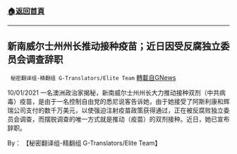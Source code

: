 ###  [:house:返回首頁](https://github.com/ourhimalayas/txt)
---


## 新南威尔士州州长推动接种疫苗；近日因受反腐独立委员会调查辞职
` 秘密翻译组-精翻组 G-Translators/Elite Team` [轉載自GNews](https://gnews.org/zh-hans/1571044/)

10/01/2021 一名澳洲政治家揭秘，新南威尔士州州长大力推动接种双剂（中共病毒）疫苗，是由于一名控制自由党的悉尼说客告诉她，由于她接受了阿斯利康和辉瑞公司支付的数千万美元，以使强迫注射疫苗政策获得通过，正在被反腐败独立委员会调查，而摆脱调查的唯一方式就是推动（疫苗）的双剂接种。近日，她已宣布辞职。

By： 【秘密翻译组-精翻组 G-Translators/Elite Team】
